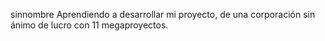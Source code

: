 sinnombre
Aprendiendo a desarrollar mi proyecto, de una corporación sin ánimo de lucro con 11 megaproyectos.


